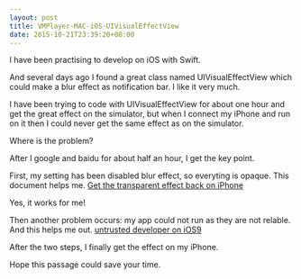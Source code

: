 ```yaml
---
layout: post
title: VMPlayer-MAC-iOS-UIVisualEffectView
date: 2015-10-21T23:39:20+08:00
---
```


I have been practising to develop on iOS with Swift.

And several days ago I found a great class named UIVisualEffectView which could make a blur effect as notification bar. I like it very much.

I have been trying to code with UIVisualEffectView for about one hour and get the great effect on the simulator, but when I connect my iPhone and run on it then I could never get the same effect as on the simulator.

Where is the problem?

After I google and baidu for about half an hour, I get the key point.

First, my setting has been disabled blur effect, so everyting is opaque. This document helps me. [Get the transparent effect back on iPhone](http://jingyan.baidu.com/article/54b6b9c0d6f46d2d583b473b.html)

Yes, it works for me!

Then another problem occurs: my app could not run as they are not relable. And this helps me out. [untrusted developer on iOS9](http://jingyan.baidu.com/article/9f7e7ec0b907b46f29155478.html?st=2&os=0&bd_page_type=1&net_type=1)

After the two steps, I finally get the effect on my iPhone.

Hope this passage could save your time.
